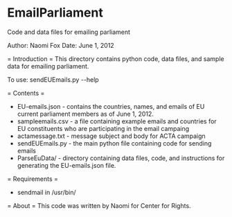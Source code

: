 EmailParliament
===============

Code and data files for emailing parliament

Author: Naomi Fox 
Date: June 1, 2012

= Introduction =
This directory contains python code, data files, and sample data for emailing parliament.

To use:
sendEUEmails.py --help

= Contents =
* EU-emails.json   - contains the countries, names, and emails of EU current parliament members as of June 1, 2012.
* sampleemails.csv - a file containing example emails and countries for EU constituents who are participating in the email campaing
* actamessage.txt  - message subject and body for ACTA campaign
* sendEUEmails.py  - the main python file containing code for sending emails
* ParseEuData/	 - directory containing data files, code, and instructions for generating the EU-emails.json file.

= Requirements =
* sendmail in /usr/bin/

= About = 
This code was written by Naomi for Center for Rights.